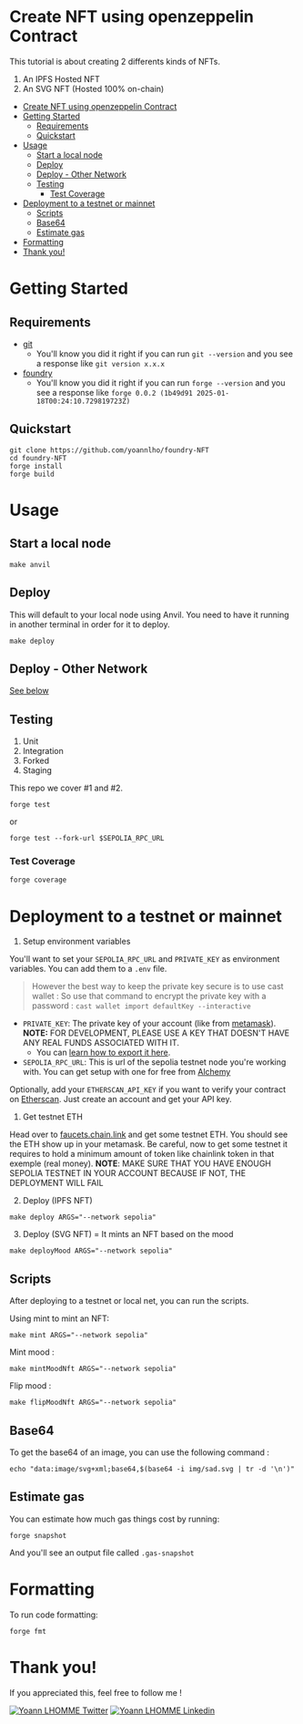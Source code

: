 # Create NFT using openzeppelin Contract

This tutorial is about creating 2 differents kinds of NFTs.

1. An IPFS Hosted NFT 
2. An SVG NFT (Hosted 100% on-chain) 

- [Create NFT using openzeppelin Contract](#create-nft-using-openzeppelin-contract)
- [Getting Started](#getting-started)
  - [Requirements](#requirements)
  - [Quickstart](#quickstart)
- [Usage](#usage)
  - [Start a local node](#start-a-local-node)
  - [Deploy](#deploy)
  - [Deploy - Other Network](#deploy---other-network)
  - [Testing](#testing)
    - [Test Coverage](#test-coverage)
- [Deployment to a testnet or mainnet](#deployment-to-a-testnet-or-mainnet)
  - [Scripts](#scripts)
  - [Base64](#base64)
  - [Estimate gas](#estimate-gas)
- [Formatting](#formatting)
- [Thank you!](#thank-you)

# Getting Started

## Requirements

- [git](https://git-scm.com/book/en/v2/Getting-Started-Installing-Git)
  - You'll know you did it right if you can run `git --version` and you see a response like `git version x.x.x`
- [foundry](https://getfoundry.sh/)
  - You'll know you did it right if you can run `forge --version` and you see a response like `forge 0.0.2 (1b49d91 2025-01-18T00:24:10.729819723Z)`

## Quickstart

```
git clone https://github.com/yoannlho/foundry-NFT
cd foundry-NFT
forge install
forge build
```

# Usage

## Start a local node

```
make anvil
```

## Deploy

This will default to your local node using Anvil. You need to have it running in another terminal in order for it to deploy.

```
make deploy
```

## Deploy - Other Network

[See below](#deployment-to-a-testnet-or-mainnet)

## Testing

1. Unit
2. Integration
3. Forked
4. Staging

This repo we cover #1 and #2.

```
forge test
```

or

```
forge test --fork-url $SEPOLIA_RPC_URL
```

### Test Coverage

```
forge coverage
```

# Deployment to a testnet or mainnet

1. Setup environment variables

You'll want to set your `SEPOLIA_RPC_URL` and `PRIVATE_KEY` as environment variables. You can add them to a `.env` file.

> However the best way to keep the private key secure is to use cast wallet : So use that command to encrypt the private key with a password : ``` cast wallet import defaultKey --interactive ```

- `PRIVATE_KEY`: The private key of your account (like from [metamask](https://metamask.io/)). **NOTE:** FOR DEVELOPMENT, PLEASE USE A KEY THAT DOESN'T HAVE ANY REAL FUNDS ASSOCIATED WITH IT.
  - You can [learn how to export it here](https://metamask.zendesk.com/hc/en-us/articles/360015289632-How-to-Export-an-Account-Private-Key).
- `SEPOLIA_RPC_URL`: This is url of the sepolia testnet node you're working with. You can get setup with one for free from [Alchemy](https://alchemy.com/?a=673c802981)

Optionally, add your `ETHERSCAN_API_KEY` if you want to verify your contract on [Etherscan](https://etherscan.io/). Just create an account and get your API key.

1. Get testnet ETH

Head over to [faucets.chain.link](https://faucets.chain.link/) and get some testnet ETH. You should see the ETH show up in your metamask. Be careful, now to get some testnet it requires to hold a minimum amount of token like chainlink token in that exemple (real money). **NOTE**: MAKE SURE THAT YOU HAVE ENOUGH SEPOLIA TESTNET IN YOUR ACCOUNT BECAUSE IF NOT, THE DEPLOYMENT WILL FAIL

2. Deploy (IPFS NFT)

```
make deploy ARGS="--network sepolia"
```

3. Deploy (SVG NFT) = It mints an NFT based on the mood

```
make deployMood ARGS="--network sepolia"
```


## Scripts

After deploying to a testnet or local net, you can run the scripts.

Using mint to mint an NFT:

```
make mint ARGS="--network sepolia"
```

Mint mood : 

```
make mintMoodNft ARGS="--network sepolia"
```

Flip mood : 

```
make flipMoodNft ARGS="--network sepolia"
```

## Base64

To get the base64 of an image, you can use the following command :

```
echo "data:image/svg+xml;base64,$(base64 -i img/sad.svg | tr -d '\n')"
```

## Estimate gas

You can estimate how much gas things cost by running:

```
forge snapshot
```

And you'll see an output file called `.gas-snapshot`

# Formatting

To run code formatting:

```
forge fmt
```

# Thank you!

If you appreciated this, feel free to follow me !

[![Yoann LHOMME Twitter](https://img.shields.io/badge/Twitter-1DA1F2?style=for-the-badge&logo=twitter&logoColor=white)](https://x.com/0xYoann)
[![Yoann LHOMME Linkedin](https://img.shields.io/badge/LinkedIn-0077B5?style=for-the-badge&logo=linkedin&logoColor=white)](https://www.linkedin.com/in/lhommeyoann/)

